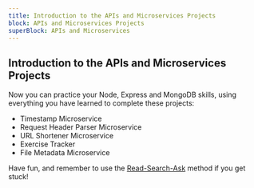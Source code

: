 ```yaml
---
title: Introduction to the APIs and Microservices Projects
block: APIs and Microservices Projects
superBlock: APIs and Microservices
---
```

## Introduction to the APIs and Microservices Projects

Now you can practice your Node, Express and MongoDB skills, using everything you have learned to complete these projects:

- Timestamp Microservice
- Request Header Parser Microservice
- URL Shortener Microservice
- Exercise Tracker
- File Metadata Microservice

Have fun, and remember to use the [Read-Search-Ask](https://forum.freecodecamp.org/t/how-to-get-help-when-you-are-stuck/19514) method if you get stuck!

